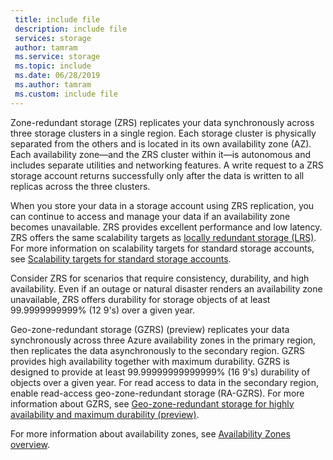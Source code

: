 ```yaml
---
 title: include file
 description: include file
 services: storage
 author: tamram
 ms.service: storage
 ms.topic: include
 ms.date: 06/28/2019
 ms.author: tamram
 ms.custom: include file
---
```


Zone-redundant storage (ZRS) replicates your data synchronously across three storage clusters in a single region. Each storage cluster is physically separated from the others and is located in its own availability zone (AZ). Each availability zone&mdash;and the ZRS cluster within it&mdash;is autonomous and includes separate utilities and networking features. A write request to a ZRS storage account returns successfully only after the data is written to all replicas across the three clusters.

When you store your data in a storage account using ZRS replication, you can continue to access and manage your data if an availability zone becomes unavailable. ZRS provides excellent performance and low latency. ZRS offers the same scalability targets as [locally redundant storage (LRS)](../articles/storage/common/storage-redundancy-lrs.md). For more information on scalability targets for standard storage accounts, see [Scalability targets for standard storage accounts](../articles/storage/common/scalability-targets-standard-account.md).

Consider ZRS for scenarios that require consistency, durability, and high availability. Even if an outage or natural disaster renders an availability zone unavailable, ZRS offers durability for storage objects of at least 99.9999999999% (12 9's) over a given year.

Geo-zone-redundant storage (GZRS) (preview) replicates your data synchronously across three Azure availability zones in the primary region, then replicates the data asynchronously to the secondary region. GZRS provides high availability together with maximum durability. GZRS is designed to provide at least 99.99999999999999% (16 9's) durability of objects over a given year. For read access to data in the secondary region, enable read-access geo-zone-redundant storage (RA-GZRS). For more information about GZRS, see [Geo-zone-redundant storage for highly availability and maximum durability (preview)](../articles/storage/common/storage-redundancy-gzrs.md).

For more information about availability zones, see [Availability Zones overview](https://docs.microsoft.com/azure/availability-zones/az-overview).

